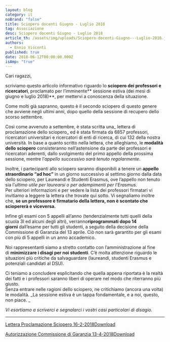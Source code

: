 ```yaml
---
layout: blog
category: it
noBrand: "false"
title: Sciopero docenti Giugno - Luglio 2018
tag: Associazione
desc: Sciopero docenti Giugno - Luglio 2018
article_th: /assets/img/uploads/Sciopero-docenti-Giugno---Luglio-2018.jpg
authors:
  - Ennio Visconti
published: true
date: 2018-06-12T00:00:00.000Z
isAmp: "true"
---
```


Cari ragazzi,

scriviamo questo articolo informativo riguardo lo **sciopero dei professori e ricercatori**, proclamato per l’imminente** sessione estiva (dei mesi di giugno e luglio 2018)**, per mettervi a conoscenza della situazione. 

Come molti già sapranno, questo è il secondo sciopero di questo genere che avviene negli ultimi anni, dopo quello della sessione di recupero dello scorso settembre.

Così come avvenuto a settembre, è stata scritta una_ lettera di proclamazione dello sciopero_ ed è stata firmata da 6857 professori, ricercatori universitari e ricercatori di enti di ricerca, di cui 132 della nostra università. In base a quanto scritto nella lettera, che alleghiamo, le **modalità dello sciopero** consisteranno nell’astensione da parte dei professori e ricercatori aderenti, dallo svolgimento del primo appello della prossima sessione, mentre l’_appello successivo sarà tenuto regolarmente_.

Inoltre, i partecipanti allo sciopero saranno disponibili a tenere un **appello straordinario “ad hoc”** in un giorno successivo al settimo giorno dalla data dello sciopero, per Laureandi e Studenti Erasmus, ove l’appello non tenuto sia l’_ultimo utile per laurearsi o per adempimenti per l’Erasmus_.   
Per ulteriori informazioni e per vedere la lista dei professori firmatari vi invitiamo a leggere la lettera che trovate qui sotto. Vi segnaliamo inoltre che, **se un professore è firmatario della lettera, non è scontato che sciopererà e viceversa.**

Infine gli esami con 5 appelli all’anno (tendenzialmente tutti quelli della scuola 3I ed alcuni degli altri), verranno**riprogrammati dopo 14 giorni** dall’esame per tutti gli studenti, a seguito della decisione della Commissione di Garanzia del 13 aprile. Ciò non sarà garantito per gli esami con più di 5 appelli in un anno accademico.

Noi rappresentanti siamo a stretto contatto con l’amministrazione al fine di **minimizzare i disagi per noi studenti**. C’è molta attenzione riguardo le situazioni più critiche da salvaguardare (laureandi, studenti Erasmus e potenziali candidati al DSU).

Ci teniamo a concludere esplicitando che quella appena riportata è la realtà dei fatti e i professori saranno liberi di operare nel modo che riterranno più giusto.  
Senza entrare nelle ragioni dello sciopero, ne critichiamo (ancora una volta) le modalità. _La sessione estiva è un tappa fondamentale, e a noi, questo, non piace. _

_Vi esortiamo a scriverci e segnalarci i vostri casi particolari di disagio._

* * *

[Lettera Proclamazione Sciopero 16-2-2018](https://new.svoltastudenti.it/wp-content/uploads/Lettera-Proclamazione-Sciopero-16-2-2018.pdf)[Download](https://new.svoltastudenti.it/wp-content/uploads/Lettera-Proclamazione-Sciopero-16-2-2018.pdf)

[Autorizzazione Commissione di Garanzia 13-4-2018](https://new.svoltastudenti.it/wp-content/uploads/Autorizzazione-Commissione-di-Garanzia-13-4-2018.pdf)[Download](https://new.svoltastudenti.it/wp-content/uploads/Autorizzazione-Commissione-di-Garanzia-13-4-2018.pdf)
